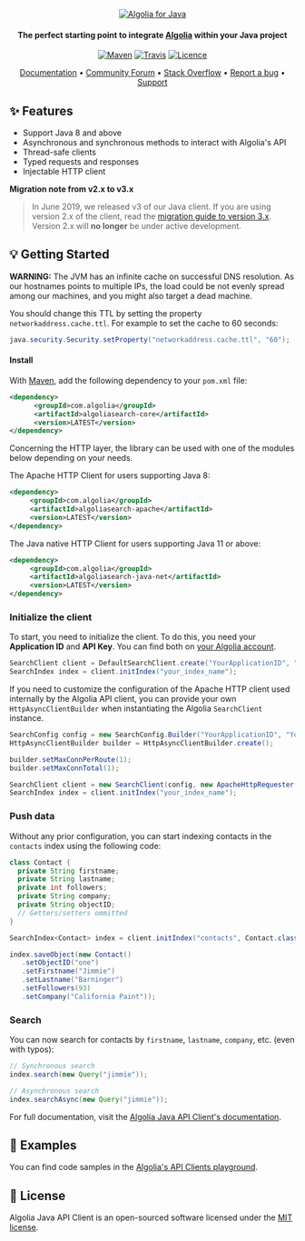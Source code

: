 <p align="center">
  <a href="https://www.algolia.com">
    <img alt="Algolia for Java" src="https://user-images.githubusercontent.com/22633119/59595532-4c6bd280-90f6-11e9-9d83-9afda3c85e96.png" >
  </a>

  <h4 align="center">The perfect starting point to integrate <a href="https://algolia.com" target="_blank">Algolia</a> within your Java project</h4>

  <p align="center">
    <a href="https://search.maven.org/artifact/com.algolia/algoliasearch/"><img src="https://img.shields.io/maven-central/v/com.algolia/algoliasearch.svg" alt="Maven"></img></a>
        <a href="https://travis-ci.org/algolia/algoliasearch-client-java-2"><img src="https://travis-ci.org/algolia/algoliasearch-client-java-2.svg?branch=master" alt="Travis"></img></a>
    <a href="https://opensource.org/licenses/MIT"><img src="https://img.shields.io/badge/License-MIT-yellow.svg" alt="Licence"></img></a>
  </p>
</p>

<p align="center">
  <a href="https://www.algolia.com/doc/api-client/getting-started/install/java/" target="_blank">Documentation</a>  •
  <a href="https://discourse.algolia.com" target="_blank">Community Forum</a>  •
  <a href="http://stackoverflow.com/questions/tagged/algolia" target="_blank">Stack Overflow</a>  •
  <a href="https://github.com/algolia/algoliasearch-client-java-2/issues" target="_blank">Report a bug</a>  •
  <a href="https://www.algolia.com/support" target="_blank">Support</a>
</p>

## ✨ Features

* Support Java 8 and above
* Asynchronous and synchronous methods to interact with Algolia's API
* Thread-safe clients
* Typed requests and responses
* Injectable HTTP client

 **Migration note from v2.x to v3.x**
>
> In June 2019, we released v3 of our Java client. If you are using version 2.x of the client, read the [migration guide to version 3.x](https://www.algolia.com/doc/api-client/getting-started/upgrade-guides/java/).
Version 2.x will **no longer** be under active development.

## 💡 Getting Started

**WARNING:**
The JVM has an infinite cache on successful DNS resolution. As our hostnames points to multiple IPs, the load could be not evenly spread among our machines, and you might also target a dead machine.

You should change this TTL by setting the property `networkaddress.cache.ttl`. For example to set the cache to 60 seconds:
```java
java.security.Security.setProperty("networkaddress.cache.ttl", "60");
```

#### Install

With [Maven](https://maven.apache.org/), add the following dependency to your `pom.xml` file:

  ```xml
  <dependency>
        <groupId>com.algolia</groupId>
        <artifactId>algoliasearch-core</artifactId>
        <version>LATEST</version>
  </dependency>
  ```

Concerning the HTTP layer, the library can be used with one of the modules below depending on your needs.

The Apache HTTP Client for users supporting Java 8:

   ```xml
  <dependency>
        <groupId>com.algolia</groupId>
        <artifactId>algoliasearch-apache</artifactId>
        <version>LATEST</version>
  </dependency>
  ```

The Java native HTTP Client for users supporting Java 11 or above:

   ```xml
  <dependency>
        <groupId>com.algolia</groupId>
        <artifactId>algoliasearch-java-net</artifactId>
        <version>LATEST</version>
  </dependency>
  ```

### Initialize the client

To start, you need to initialize the client. To do this, you need your **Application ID** and **API Key**.
You can find both on [your Algolia account](https://www.algolia.com/api-keys).

```java
SearchClient client = DefaultSearchClient.create("YourApplicationID", "YourAdminAPIKey");
SearchIndex index = client.initIndex("your_index_name");
```

If you need to customize the configuration of the Apache HTTP client used
internally by the Algolia API client, you can provide your own
`HttpAsyncClientBuilder` when instantiating the Algolia `SearchClient` instance.

```java
SearchConfig config = new SearchConfig.Builder("YourApplicationID", "YourAdminAPIKey").build();
HttpAsyncClientBuilder builder = HttpAsyncClientBuilder.create();

builder.setMaxConnPerRoute(1);
builder.setMaxConnTotal(1);

SearchClient client = new SearchClient(config, new ApacheHttpRequester(config, builder));
SearchIndex index = client.initIndex("your_index_name");
```

### Push data

Without any prior configuration, you can start indexing contacts in the `contacts` index using the following code:

```java
class Contact {
  private String firstname;
  private String lastname;
  private int followers;
  private String company;
  private String objectID;
  // Getters/setters ommitted
}

SearchIndex<Contact> index = client.initIndex("contacts", Contact.class);

index.saveObject(new Contact()
   .setObjectID("one")
   .setFirstname("Jimmie")
   .setLastname("Barninger")
   .setFollowers(93)
   .setCompany("California Paint"));
```

### Search

You can now search for contacts by `firstname`, `lastname`, `company`, etc. (even with typos):

  ```java
  // Synchronous search
  index.search(new Query("jimmie"));
  
  // Asynchronous search
  index.searchAsync(new Query("jimmie"));
  ```

For full documentation, visit the [Algolia Java API Client's documentation](https://www.algolia.com/doc/api-client/getting-started/install/java/).

## 📝 Examples

You can find code samples in the [Algolia's API Clients playground](https://github.com/algolia/api-clients-playground/tree/master/java/src/main/java).

## 📄 License
Algolia Java API Client is an open-sourced software licensed under the [MIT license](LICENSE.md).
